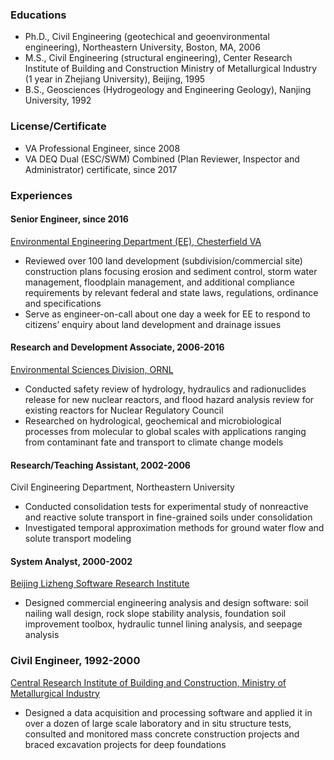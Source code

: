 ### Educations
* Ph.D., Civil Engineering (geotechical and geoenvironmental engineering), Northeastern University, Boston, MA, 2006
* M.S., Civil Engineering (structural engineering), Center Research Institute of Building and Construction Ministry of Metallurgical Industry (1 year in Zhejiang University), Beijing, 1995 
* B.S., Geosciences (Hydrogeology and Engineering Geology), Nanjing University, 1992

### License/Certificate
* VA Professional Engineer, since 2008
* VA DEQ Dual (ESC/SWM) Combined (Plan Reviewer, Inspector and Administrator) certificate, since 2017

### Experiences
#### Senior Engineer, since 2016
[Environmental Engineering Department (EE), Chesterfield VA](https://www.chesterfield.gov/272/Environmental-Engineering)
* Reviewed over 100 land development (subdivision/commercial site) construction plans focusing erosion and sediment control, storm water management, floodplain management, and additional compliance requirements by relevant federal and state laws, regulations, ordinance and specifications
* Serve as engineer-on-call about one day a week for EE to respond to citizens’ enquiry about land development and drainage issues

#### Research and Development Associate, 2006-2016
[Environmental Sciences Division, ORNL](https://www.ornl.gov/division/environmental-sciences)
* Conducted safety review of hydrology, hydraulics and radionuclides release for new nuclear reactors, and flood hazard analysis review for existing reactors for Nuclear Regulatory Council 
* Researched on hydrological, geochemical and microbiological processes from molecular to global scales with applications ranging from contaminant fate and transport to climate change models

#### Research/Teaching Assistant, 2002-2006
Civil Engineering Department, Northeastern University
* Conducted consolidation tests for experimental study of nonreactive and reactive solute transport in fine-grained soils under consolidation 
* Investigated temporal approximation methods for ground water flow and solute transport modeling 

#### System Analyst, 2000-2002
[Beijing Lizheng Software Research Institute](https://www.lizheng.com.cn)
* Designed commercial engineering analysis and design software: soil nailing wall design, rock slope stability analysis, foundation soil improvement toolbox, hydraulic tunnel lining analysis, and seepage analysis

### Civil Engineer, 1992-2000
[Central Research Institute of Building and Construction, Ministry of Metallurgical Industry](http://www.cjyc.cn)
* Designed a data acquisition and processing software and applied it in over a dozen of large scale laboratory and in situ structure tests, consulted and monitored mass concrete construction projects and braced excavation projects for deep foundations
